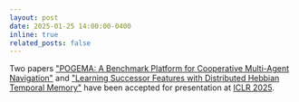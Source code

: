 ```yaml
---
layout: post
date: 2025-01-25 14:00:00-0400
inline: true
related_posts: false
---
```


Two papers <a href='https://openreview.net/forum?id=6VgwE2tCRm'>"POGEMA: A Benchmark Platform for Cooperative Multi-Agent Navigation"</a> and <a href='https://openreview.net/forum?id=wYJII5BRYU'>"Learning Successor Features with Distributed Hebbian Temporal Memory"</a> have been accepted for presentation at <a href='https://iclr.cc'>ICLR 2025</a>.

